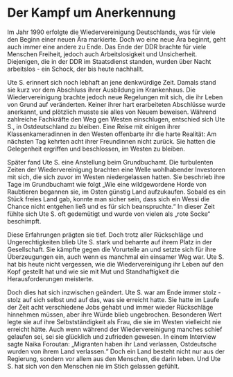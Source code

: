# Der Kampf um Anerkennung

Im Jahr 1990 erfolgte die Wiedervereinigung Deutschlands, was für viele den Beginn einer neuen Ära markierte. Doch wo eine neue Ära beginnt, geht auch immer eine andere zu Ende. Das Ende der DDR brachte für viele Menschen Freiheit, jedoch auch Arbeitslosigkeit und Unsicherheit. Diejenigen, die in der DDR im Staatsdienst standen, wurden über Nacht arbeitslos - ein Schock, der bis heute nachhallt.

Ute S. erinnert sich noch lebhaft an jene denkwürdige Zeit. Damals stand sie kurz vor dem Abschluss ihrer Ausbildung im Krankenhaus. Die Wiedervereinigung brachte jedoch neue Regelungen mit sich, die ihr Leben von Grund auf veränderten. Keiner ihrer hart erarbeiteten Abschlüsse wurde anerkannt, und plötzlich musste sie alles von Neuem beweisen. Während zahlreiche Fachkräfte den Weg gen Westen einschlugen, entschied sich Ute S., in Ostdeutschland zu bleiben. Eine Reise mit einigen ihrer Klassenkameradinnen in den Westen offenbarte ihr die harte Realität: Am nächsten Tag kehrten acht ihrer Freundinnen nicht zurück. Sie hatten die Gelegenheit ergriffen und beschlossen, im Westen zu bleiben.

Später fand Ute S. eine Anstellung beim Grundbuchamt. Die turbulenten Zeiten der Wiedervereinigung brachten eine Welle wohlhabender Investoren mit sich, die sich zuvor im Westen niedergelassen hatten. Sie beschrieb ihre Tage im Grundbuchamt wie folgt „Wie eine wildgewordene Horde von Raubtieren begannen sie, im Osten günstig Land aufzukaufen. Sobald es ein Stück freies Land gab, konnte man sicher sein, dass sich ein Wessi die Chance nicht entgehen ließ und es für sich beanspruchte.“ In dieser Zeit fühlte sich Ute S. oft gedemütigt und wurde von vielen als „rote Socke“ beschimpft.

Diese Erfahrungen prägten sie tief. Doch trotz aller Rückschläge und Ungerechtigkeiten blieb Ute S. stark und beharrte auf ihrem Platz in der Gesellschaft. Sie kämpfte gegen die Vorurteile an und setzte sich für ihre Überzeugungen ein, auch wenn es manchmal ein einsamer Weg war. Ute S. hat bis heute nicht vergessen, wie die Wiedervereinigung ihr Leben auf den Kopf gestellt hat und wie sie mit Mut und Standhaftigkeit die Herausforderungen meisterte.

Doch dies hat sich inzwischen geändert. Ute S. war am Ende immer stolz - stolz auf sich selbst und auf das, was sie erreicht hatte. Sie hatte im Laufe der Zeit acht verschiedene Jobs gehabt und immer wieder Rückschläge hinnehmen müssen, aber ihre Würde blieb ungebrochen. Besonderen Wert legte sie auf ihre Selbstständigkeit als Frau, die sie im Westen vielleicht nie erreicht hätte. Auch wenn während der Wiedervereinigung manches schief gelaufen sei, sei sie glücklich und zufrieden gewesen. In einem Interview sagte Naika Foroutan: „Migranten haben ihr Land verlassen, Ostdeutsche wurden von ihrem Land verlassen.“ Doch ein Land besteht nicht nur aus der Regierung, sondern vor allem aus den Menschen, die darin leben. Und Ute S. hat sich von den Menschen nie im Stich gelassen gefühlt.
